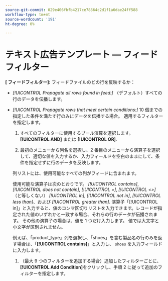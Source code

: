 ```yaml
---
source-git-commit: 029e406fbfb4217ce78364c2d1f1a6dae24ff588
workflow-type: tm+mt
source-wordcount: '191'
ht-degree: 0%

---
```

# テキスト広告テンプレート — フィードフィルター

**\[ フィードフィルター\]:** フィードファイルのどの行を反映するか：

* *[!UICONTROL Propagate all rows found in feed:]* （デフォルト）すべての行のデータを伝播します。

* *[!UICONTROL Propagate rows that meet certain conditions:]* 10 個までの指定した条件を満たす行のみにデータを伝播する場合。 適用するフィルターを指定します。

   1. すべてのフィルターに使用するブール演算を選択します。  **[!UICONTROL AND]** または **[!UICONTROL OR]**.

   1. 最初のメニューから列名を選択し、2 番目のメニューから演算子を選択して、適切な値を入力するか、入力フィールドを空白のままにして、条件を指定せずに行のデータを反映します。

   列リストには、使用可能なすべての列がフィードに含まれます。

   使用可能な演算子は次のとおりです。 *[!UICONTROL contains]*, *[!UICONTROL does not contain]*, *[!UICONTROL =]*, *[!UICONTROL <>]* （と等しくない） *[!UICONTROL in]*, *[!UICONTROL not in]*, *[!UICONTROL less than]*、および *[!UICONTROL greater than]*. 演算子「[!UICONTROL in]」と入力すると、値のコンマ区切りリストを入力できます。レコードが指定された値のいずれかと一致する場合、それらの行のデータが伝播されます。 その他の演算子の場合は、値を 1 つだけ入力します。 値では大文字と小文字が区別されません。

   例えば、「product_type」列を選択し、「shoes」を含む製品名の行のみを返す場合は、「**[!UICONTROL contains]**」と入力し、 `shoes` を入力フィールドに入力します。

   1. （最大 9 つのフィルターを追加する場合）追加したフィルターごとに、 **[!UICONTROL Add Condition]**&#x200B;をクリックし、手順 2 に従って追加のフィルターを指定します。
